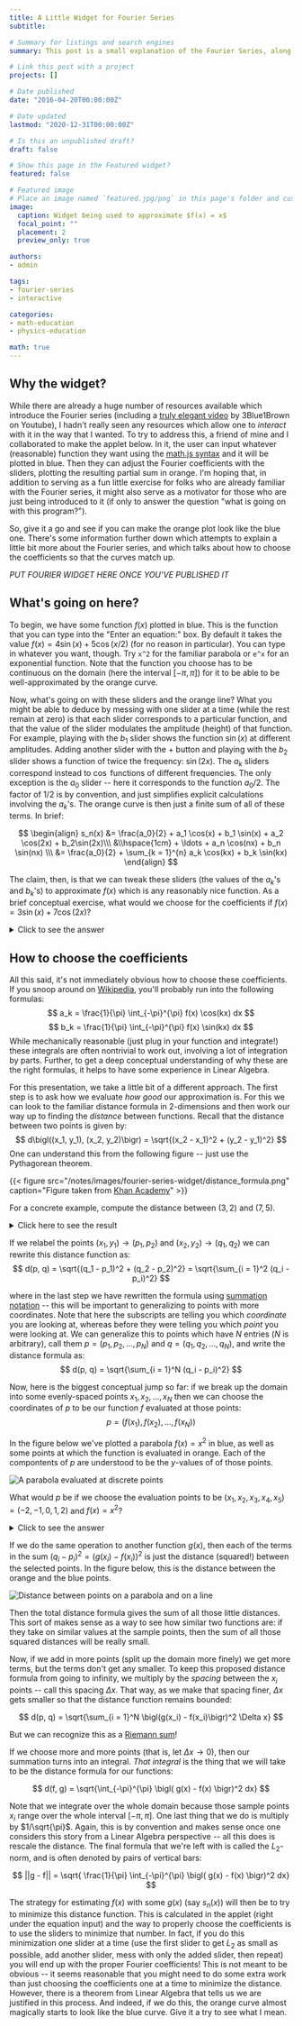 ```yaml
---
title: A Little Widget for Fourier Series
subtitle: 

# Summary for listings and search engines
summary: This post is a small explanation of the Fourier Series, along with a little widget which allows you to graphically build up the series for a function of your choice by choosing appropriate coefficients. 

# Link this post with a project
projects: []

# Date published
date: "2016-04-20T00:00:00Z"

# Date updated
lastmod: "2020-12-31T00:00:00Z"

# Is this an unpublished draft?
draft: false

# Show this page in the Featured widget?
featured: false

# Featured image
# Place an image named `featured.jpg/png` in this page's folder and customize its options here.
image:
  caption: Widget being used to approximate $f(x) = x$
  focal_point: ""
  placement: 2
  preview_only: true

authors:
- admin

tags:
- fourier-series
- interactive

categories:
- math-education
- physics-education

math: true
---
```


## Why the widget?

While there are already a huge number of resources available which introduce the
Fourier series (including a [truly elegant video](https://youtu.be/r6sGWTCMz2k)
by 3Blue1Brown on Youtube), I hadn't really seen any resources which allow one
to *interact* with it in the way that I wanted. 
To try to address this, a friend of mine and I collaborated to make the 
applet below. 
In it, the user can input whatever (reasonable) function they want using the 
[math.js syntax](https://mathjs.org/docs/expressions/syntax.html)
and it will be plotted in blue.
Then they can adjust the Fourier coefficients with the sliders, plotting the
resulting partial sum in orange.
I'm hoping that, in addition to serving as a fun little exercise for folks who
are already familiar with the Fourier series, it might also serve as a motivator
for those who are just being introduced to it (if only to answer the question
"what is going on with this program?").

So, give it a go and see if you can make the orange plot look like the blue one.
There's some information further down which attempts to explain a little bit 
more about the Fourier series, and which talks about how to choose the
coefficients so that the curves match up.

*PUT FOURIER WIDGET HERE ONCE YOU'VE PUBLISHED IT*

## What's going on here?

To begin, we have some function $f(x)$ plotted in blue.
This is the function that you can type into the "Enter an equation:" box.
By default it takes the value $f(x) = 4\sin(x) + 5\cos(x/2)$ (for no reason in
particular).
You can type in whatever you want, though. 
Try `x^2` for the familiar parabola or `e^x` for an exponential function.
Note that the function you choose has to be continuous on the domain (here
the interval $[-\pi, \pi]$) for it to be able to be well-approximated by the
orange curve.

Now, what's going on with these sliders and the orange line?
What you might be able to deduce by messing with one slider at a time (while the
rest remain at zero) is that each slider corresponds to a particular function,
and that the value of the slider modulates the amplitude (height) of that
function.
For example, playing with the $b_1$ slider shows the function $\sin(x)$ at
different amplitudes.
Adding another slider with the $+$ button and playing with the $b_2$ slider
shows a function of twice the frequency: $\sin(2x)$. 
The $a_k$ sliders correspond instead to $\cos$ functions of different 
frequencies.
The only exception is the $a_0$ slider -- here it corresponds to the function
$a_0/2$.
The factor of $1/2$ is by convention, and just simplifies explicit calculations
involving the $a_k$'s. 
The orange curve is then just a finite sum of all of these terms. 
In brief:

$$
\begin{align}
s_n(x) &= \frac{a_0}{2} + a_1 \cos(x) + b_1 \sin(x) + a_2 \cos(2x) + b_2\sin(2x)\\\ 
&\\hspace{1cm} + \ldots + a_n \cos(nx) + b_n \sin(nx) \\\ 
&= \frac{a_0}{2} + \sum_{k = 1}^{n} a_k \cos(kx) + b_k \sin(kx)
\end{align}
$$

The claim, then, is that we can tweak these sliders (the values of the $a_k$'s
and $b_k$'s) to approximate $f(x)$ which is any reasonably nice function.
As a brief conceptual exercise, what would we choose for the coefficients if
$f(x) = 3\sin(x) + 7\cos(2x)$?

<details>
	<summary>
	Click to see the answer
	</summary>
	
> Choosing $b_1 = 3$, $a_2 = 7$ and all other coefficients to be zero does the
trick.
In fact, these are the only choices that will work (this fact is non-obvious).
</details>

## How to choose the coefficients
All this said, it's not immediately obvious how to choose these coefficients.
If you snoop around on
[Wikipedia](https://www.wikiwand.com/en/Fourier_series#Definition), you'll
probably run into the following formulas:
$$
a_k = \frac{1}{\pi} \int_{-\pi}^{\pi} f(x) \cos(kx) dx
$$
$$
b_k = \frac{1}{\pi} \int_{-\pi}^{\pi} f(x) \sin(kx) dx
$$
While mechanically reasonable (just plug in your function and integrate!) these
integrals are often nontrivial to work out, involving a lot of integration by
parts.
Further, to get a deep conceptual understanding of why these are the right
formulas, it helps to have some experience in Linear Algebra.

For this presentation, we take a little bit of a different approach.
The first step is to ask how we evaluate *how good* our approximation is.
For this we can look to the familiar distance formula in 2-dimensions and then
work our way up to finding the *distance* between functions.
Recall that the distance between two points is given by:
$$
d\bigl((x_1, y_1), (x_2, y_2)\bigr) = \sqrt{(x_2 - x_1)^2 + (y_2 - y_1)^2}
$$
One can understand this from the following figure -- just use the Pythagorean
theorem.

{{< figure src="/notes/images/fourier-series-widget/distance_formula.png" caption="Figure taken from [Khan Academy](https://www.khanacademy.org/math/geometry/hs-geo-analytic-geometry/hs-geo-distance-and-midpoints/a/distance-formula)"  >}}

For a concrete example, compute the distance between $(3, 2)$ and $(7, 5)$.

<details>
	<summary>
	Click here to see the result
	</summary>
	
> Writing out the distance formula gives:
$$
d\bigl((3, 2), (7, 5)\bigr) = \sqrt{(3 - 7)^2 + (2 - 5)^2} = \sqrt{25} = 5
$$
</details>

If we relabel the points $(x_1, y_1) \to (p_1, p_2)$ and 
$(x_2, y_2) \to (q_1, q_2)$ we can rewrite this distance function as:
$$
d(p, q) = \sqrt{(q_1 - p_1)^2 + (q_2 - p_2)^2} = \sqrt{\sum_{i = 1}^2 (q_i - p_i)^2}
$$

where in the last step we have rewritten the formula using
[summation notation](https://www.khanacademy.org/math/ap-calculus-ab/ab-integration-new/ab-6-3/a/review-summation-notation)
-- this will be important to generalizing to points with more coordinates.
Note that here the subscripts are telling you which *coordinate* you are looking
at, whereas before they were telling you which *point* you were looking at.
We can generalize this to points which have $N$ entries ($N$ is arbitrary), call
them $p = (p_1, p_2, \ldots, p_N)$ and $q = (q_1, q_2, \ldots, q_N)$, and write
the distance formula as:
$$
d(p, q) = \sqrt{\sum_{i = 1}^N (q_i - p_i)^2}
$$

Now, here is the biggest conceptual jump so far: if we break up the domain into
some evenly-spaced points $x_1, x_2, \ldots, x_N$ then we can choose the
coordinates of $p$ to be our function $f$ evaluated at those points:
$$
p = \bigl(f(x_1), f(x_2), \ldots, f(x_N)\bigr)
$$

In the figure below we've plotted a parabola $f(x) = x^2$ in blue, as well as
some points at which the function is evaluated in orange.
Each of the compontents of $p$ are understood to be the $y$-values of of those
points.

![A parabola evaluated at discrete points](notes/images/fourier-series-widget/evaluated_at_discrete_points.png)

What would $p$ be if we choose the evaluation points to be
$(x_1, x_2, x_3, x_4, x_5) = (-2, -1, 0, 1, 2)$ and $f(x) = x^2$?

<details>
	<summary>
		Click to see the answer
	</summary>
	
> $$
p = \bigl( f(x_1), f(x_2), f(x_3), f(x_4), f(x_5) \bigr) = (4, 1, 0, 1, 4)
$$
</details>

If we do the same operation to another function $g(x)$, then each of the terms
in the sum $(q_i - p_i)^2 = (g(x_i) - f(x_i))^2$ is just the distance (squared!)
between the selected points.
In the figure below, this is the distance between the orange and the blue
points.

![Distance between points on a parabola and on a line](notes/images/fourier-series-widget/distance_between_points.png)

Then the total distance formula gives the sum of all those little distances.
This sort of makes sense as a way to see how similar two functions are: if they
take on similar values at the sample points, then the sum of all those squared
distances will be really small.

Now, if we add in more points (split up the domain more finely) we get more
terms, but the terms don't get any smaller.
To keep this proposed distance formula from going to infinity, we multiply by
the *spacing* between the $x_i$ points -- call this spacing $\Delta x$.
That way, as we make that spacing finer, $\Delta x$ gets smaller so that the
distance function remains bounded:

$$
d(p, q) = \sqrt{\sum_{i = 1}^N \bigl(g(x_i) - f(x_i)\bigr)^2 \Delta x}
$$

But we can recognize this as a [Riemann sum](https://www.khanacademy.org/math/ap-calculus-ab/ab-integration-new/ab-6-3/a/riemann-sums-with-summation-notation)!

If we choose more and more points (that is, let $\Delta x \to 0$), then our
summation turns into an integral.
*That integral* is the thing that we will take to be the distance formula for
our functions:

$$
d(f, g) = \sqrt{\int_{-\pi}^{\pi} \bigl( g(x) - f(x) \bigr)^2 dx}
$$

Note that we integrate over the whole domain because those sample points $x_i$
range over the whole interval $[-\pi, \pi]$. 
One last thing that we do is multiply by $1/\sqrt{\pi}$.
Again, this is by convention and makes sense once one considers this story from
a Linear Algebra perspective -- all this does is rescale the distance.
The final formula that we're left with is called the $L_2$-norm, and is often
denoted by pairs of vertical bars:

$$
||g - f|| = \sqrt{ \frac{1}{\pi} \int_{-\pi}^{\pi} \bigl( g(x) - f(x) \bigr)^2 dx}
$$

The strategy for estimating $f(x)$ with some $g(x)$ (say $s_n(x)$) will then be
to try to minimize this distance function.
This is calculated in the applet (right under the equation input) and the way to
properly choose the coefficients is to use the sliders to minimize that number.
In fact, if you do this minimization one slider at a time (use the first slider
to get $L_2$ as small as possible, add another slider, mess with only the
added slider, then repeat) you will end up with the proper Fourier coefficients!
This is not meant to be obvious -- it seems reasonable that you might need to do
some extra work than just choosing the coefficients one at a time to minimize
the distance.
However, there is a theorem from Linear Algebra that tells us we are justified
in this process. 
And indeed, if we do this, the orange curve almost magically starts to look like
the blue curve.
Give it a try to see what I mean.
